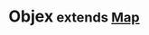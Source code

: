 <h1>Objex<small> extends <a href="https://www.google.com/url?sa=t&rct=j&q=&esrc=s&source=web&cd=&cad=rja&uact=8&ved=2ahUKEwi3ueujtM_rAhUu7HMBHWCUBT8QFjAAegQIARAC&url=https%3A%2F%2Fdeveloper.mozilla.org%2Fen%2Fdocs%2FWeb%2FJavaScript%2FReference%2FGlobal_Objects%2FMap&usg=AOvVaw2DWiaVC6hrWoxVAMZ7NbWp" target="_blank">Map</a></small></h1>